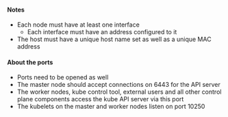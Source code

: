
#### Notes

- Each node must have at least one interface
	- Each interface must have an address configured to it
- The host must have a unique host name set as well as a unique MAC address

#### About the ports

- Ports need to be opened as well
- The master node should accept connections on 6443 for the API server
- The worker nodes, kube control tool, external users and all other control plane components access the kube API server via this port
- The kubelets on the master and worker nodes listen on port 10250